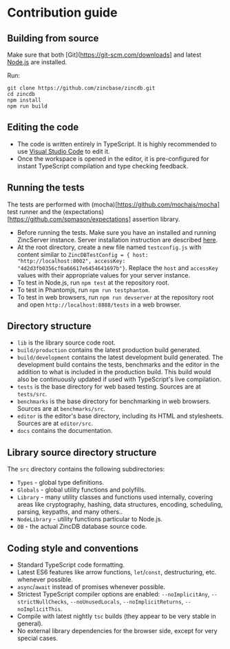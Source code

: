 # Contribution guide

## Building from source

Make sure that both [Git](https://git-scm.com/downloads] and latest [Node.js](https://nodejs.org/en/) are installed.

Run:
```
git clone https://github.com/zincbase/zincdb.git
cd zincdb
npm install
npm run build
```

## Editing the code

* The code is written entirely in TypeScript. It is highly recommended to use [Visual Studio Code](https://code.visualstudio.com/) to edit it.
* Once the workspace is opened in the editor, it is pre-configured for instant TypeScript compilation and type checking feedback.

## Running the tests

The tests are performed with (mocha)[https://github.com/mochajs/mocha] test runner and the (expectations)[https://github.com/spmason/expectations] assertion library.

* Before running the tests. Make sure you have an installed and running ZincServer instance. Server installation instruction are described [here](https://github.com/zincbase/zincserver/blob/master/docs/Getting%20started%20guide.md).
* At the root directory, create a new file named `testconfig.js` with content similar to `ZincDBTestConfig = { host: "http://localhost:8002", accessKey: "4d2d3fb0356cf6a66617e6454641697b"}`. Replace the `host` and `accessKey` values with their appropriate values for your server instance.
* To test in Node.js, run `npm test` at the repository root.
* To test in Phantomjs, run `npm run testphantom`.
* To test in web browsers, run `npm run devserver` at the repository root and open `http://localhost:8888/tests` in a web browser.

## Directory structure

* `lib` is the library source code root.
* `build/production` contains the latest production build generated.
* `build/development` contains the latest development build generated. The development build contains the tests, benchmarks and the editor in the addition to what is included in the production build. This build would also be continuously updated if used with TypeScript's live compilation.
* `tests` is the base directory for web based testing. Sources are at `tests/src`.
* `benchmarks` is the base directory for benchmarking in web browsers. Sources are at `benchmarks/src`.
* `editor` is the editor's base directory, including its HTML and stylesheets. Sources are at `editor/src`.
* `docs` contains the documentation.

## Library source directory structure

The `src` directory contains the following subdirectories:

* `Types` - global type definitions.
* `Globals` - global utility functions and polyfills.
* `Library` - many utility classes and functions used internally, covering areas like cryptography, hashing, data structures, encoding, scheduling, parsing, keypaths, and many others..
* `NodeLibrary` - utility functions particular to Node.js.
* `DB` - the actual ZincDB database source code.

## Coding style and conventions

* Standard TypeScript code formatting.
* Latest ES6 features like arrow functions, `let`/`const`, destructuring, etc. whenever possible.
* `async`/`await` instead of promises whenever possible.
* Strictest TypeScript compiler options are enabled: `--noImplicitAny`, `--strictNullChecks`, `--noUnusedLocals`, `--noImplicitReturns`, `--noImplicitThis`.
* Compile with latest nightly `tsc` builds (they appear to be very stable in general).
* No external library dependencies for the browser side, except for very special cases.
